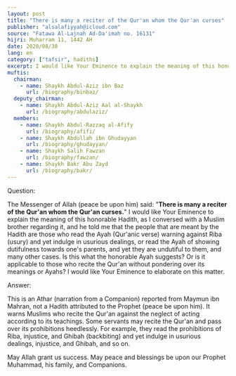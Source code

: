 ```yaml
---
layout: post
title: "There is many a reciter of the Qur'an whom the Qur'an curses"
publisher: "alsalafiyyah@icloud.com"
source: "Fatawa Al-Lajnah Ad-Da'imah no. 16131"
hijri: Muharram 11, 1442 AH
date: 2020/08/30
lang: en
category: ["tafsir", hadiths]
excerpt: I would like Your Eminence to explain the meaning of this honorable Hadith, as I conversed with a Muslim brother regarding it.
muftis:
  chairman: 
    - name: Shaykh Abdul-Aziz ibn Baz
      url: /biography/binbaz/
  deputy_chairman:
    - name: Shaykh Abdul-Aziz Aal al-Shaykh
      url: /biography/abdulaziz/
  members: 
    - name: Shaykh Abdul-Razzaq al-Afify
      url: /biography/afifi/
    - name: Shaykh Abdullah ibn Ghudayyan
      url: /biography/ghudayyan/
    - name: Shaykh Salih Fawzan
      url: /biography/fawzan/
    - name: Shaykh Bakr Abu Zayd
      url: /biography/bakr/
---
```


Question: 

The Messenger of Allah (peace be upon him) said: "**There is many a reciter of the Qur'an whom the Qur'an curses.**" I would like Your Eminence to explain the meaning of this honorable Hadith, as I conversed with a Muslim brother regarding it, and he told me that the people that are meant by the Hadith are those who read the Ayah (Qur'anic verse) warning against Riba (usury) and yet indulge in usurious dealings, or read the Ayah of showing dutifulness towards one's parents, and yet they are undutiful to them, and many other cases. Is this what the honorable Ayah suggests? Or is it applicable to those who recite the Qur'an without pondering over its meanings or Ayahs? I would like Your Eminence to elaborate on this matter.

Answer:

This is an Athar (narration from a Companion) reported from Maymun ibn Mahran, not a Hadith attributed to the Prophet (peace be upon him). It warns Muslims who recite the Qur'an against the neglect of acting according to its teachings. Some servants may recite the Qur'an and pass over its prohibitions heedlessly. For example, they read the prohibitions of Riba, injustice, and Ghibah (backbiting) and yet indulge in usurious dealings, injustice, and Ghibah, and so on.

May Allah grant us success. May peace and blessings be upon our Prophet Muhammad, his family, and Companions.
